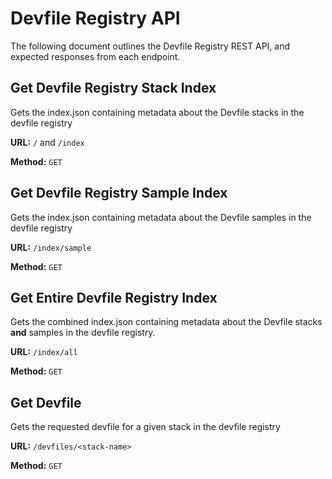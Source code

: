 # Devfile Registry API

The following document outlines the Devfile Registry REST API, and expected responses from each endpoint.

## Get Devfile Registry Stack Index

Gets the index.json containing metadata about the Devfile stacks in the devfile registry

**URL:** `/` and `/index`

**Method:** `GET`

## Get Devfile Registry Sample Index

Gets the index.json containing metadata about the Devfile samples in the devfile registry

**URL:** `/index/sample`

**Method:** `GET`


## Get Entire Devfile Registry Index

Gets the combined index.json containing metadata about the Devfile stacks **and** samples in the devfile registry.

**URL:** `/index/all`

**Method:** `GET`

## Get Devfile

Gets the requested devfile for a given stack in the devfile registry

**URL:** `/devfiles/<stack-name>`

**Method:** `GET`
